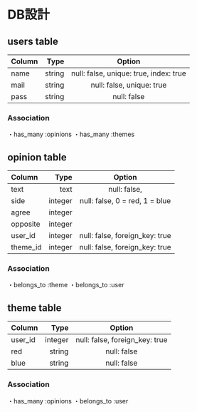 # DB設計

## users table
|Column |Type   |Option                                 |
|:------|------:|:-------------------------------------:|
|name   |string |null: false, unique: true, index: true |
|mail   |string |null: false, unique: true              |
|pass   |string |null: false                            |
### Association
・has_many :opinions
・has_many :themes

## opinion table
|Column   |Type     |Option                           |
|:--------|--------:|:-------------------------------:|
|text     |text     |null: false,                     |
|side     |integer  |null: false, 0 = red, 1 = blue   |
|agree    |integer  |                                 |
|opposite |integer  |                                 |
|user_id  |integer  |null: false, foreign_key: true   |
|theme_id |integer  |null: false, foreign_key: true   |
### Association
・belongs_to :theme
・belongs_to :user

## theme table
|Column   |Type     |Option                         |
|:--------|--------:|:-----------------------------:|
|user_id  |integer  |null: false, foreign_key: true |
|red      |string   |null: false                    |
|blue     |string   |null: false                    |
### Association
・has_many :opinions
・belongs_to :user
